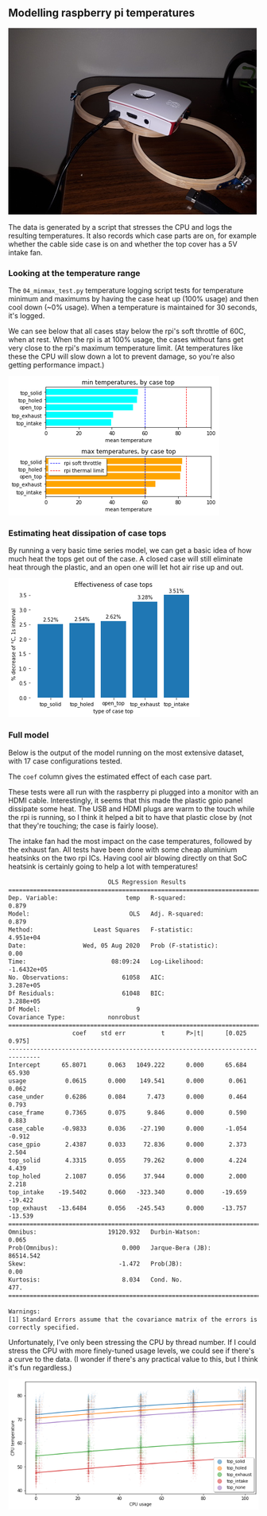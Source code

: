 ## Modelling raspberry pi temperatures

![Setup for the later tests](./images/20200804_141854.jpg)

The data is generated by a script that stresses the CPU and logs the resulting temperatures. It also records which case parts are on, for example whether the cable side case is on and whether the top cover has a 5V intake fan.

### Looking at the temperature range

The `04_minmax_test.py` temperature logging script tests for temperature minimum and maximums by having the case heat up (100% usage) and then cool down (~0% usage). When a temperature is maintained for 30 seconds, it's logged.

We can see below that all cases stay below the rpi's soft throttle of 60C, when at rest. When the rpi is at 100% usage, the cases without fans get very close to the rpi's maximum temperature limit. (At temperatures like these the CPU will slow down a lot to prevent damage, so you're also getting performance impact.)

![Minimum and maximums by case top, bar chart](./images/minmax_temps.png)

### Estimating heat dissipation of case tops

By running a very basic time series model, we can get a basic idea of how much heat the tops get out of the case. A closed case will still eliminate heat through the plastic, and an open one will let hot air rise up and out.

![What percentage degrees celsius are eliminated by case type, bar chart](./images/heat_dissipation.png)

### Full model

Below is the output of the model running on the most extensive dataset, with 17 case configurations tested.

The `coef` column gives the estimated effect of each case part.

These tests were all run with the raspberry pi plugged into a monitor with an HDMI cable. Interestingly, it seems that this made the plastic gpio panel dissipate some heat. The USB and HDMI plugs are warm to the touch while the rpi is running, so I think it helped a bit to have that plastic close by (not that they're touching; the case is fairly loose).

The intake fan had the most impact on the case temperatures, followed by the exhaust fan. All tests have been done with some cheap aluminium heatsinks on the two rpi ICs. Having cool air blowing directly on that SoC heatsink is certainly going to help a lot with temperatures!

```
                            OLS Regression Results                            
==============================================================================
Dep. Variable:                   temp   R-squared:                       0.879
Model:                            OLS   Adj. R-squared:                  0.879
Method:                 Least Squares   F-statistic:                 4.951e+04
Date:                Wed, 05 Aug 2020   Prob (F-statistic):               0.00
Time:                        08:09:24   Log-Likelihood:            -1.6432e+05
No. Observations:               61058   AIC:                         3.287e+05
Df Residuals:                   61048   BIC:                         3.288e+05
Df Model:                           9                                         
Covariance Type:            nonrobust                                         
===============================================================================
                  coef    std err          t      P>|t|      [0.025      0.975]
-------------------------------------------------------------------------------
Intercept      65.8071      0.063   1049.222      0.000      65.684      65.930
usage           0.0615      0.000    149.541      0.000       0.061       0.062
case_under      0.6286      0.084      7.473      0.000       0.464       0.793
case_frame      0.7365      0.075      9.846      0.000       0.590       0.883
case_cable     -0.9833      0.036    -27.190      0.000      -1.054      -0.912
case_gpio       2.4387      0.033     72.836      0.000       2.373       2.504
top_solid       4.3315      0.055     79.262      0.000       4.224       4.439
top_holed       2.1087      0.056     37.944      0.000       2.000       2.218
top_intake    -19.5402      0.060   -323.340      0.000     -19.659     -19.422
top_exhaust   -13.6484      0.056   -245.543      0.000     -13.757     -13.539
==============================================================================
Omnibus:                    19120.932   Durbin-Watson:                   0.065
Prob(Omnibus):                  0.000   Jarque-Bera (JB):            86514.542
Skew:                          -1.472   Prob(JB):                         0.00
Kurtosis:                       8.034   Cond. No.                         477.
==============================================================================

Warnings:
[1] Standard Errors assume that the covariance matrix of the errors is correctly specified.
```

Unfortunately, I've only been stressing the CPU by thread number. If I could stress the CPU with more finely-tuned usage levels, we could see if there's a curve to the data. (I wonder if there's any practical value to this, but I think it's fun regardless.)

![Comparing temps, line plot](./images/temp_comparison.png)